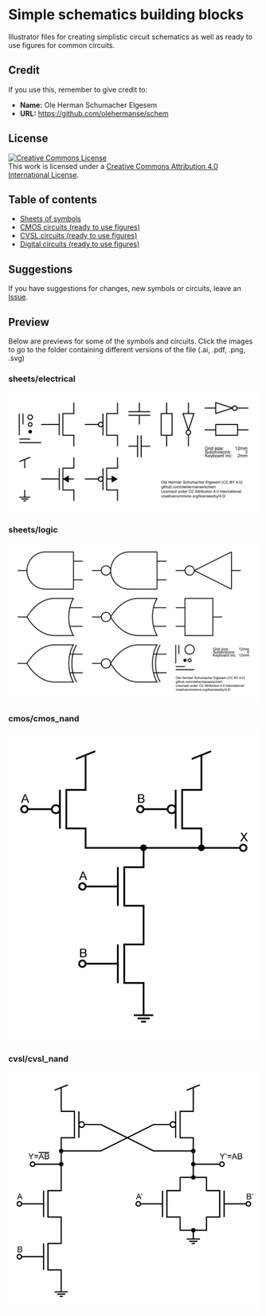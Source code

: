 # Simple schematics building blocks
Illustrator files for creating simplistic circuit schematics as well as ready to use figures for common circuits.

## Credit
If you use this, remember to give credit to:
* **Name:** Ole Herman Schumacher Elgesem
* **URL:** https://github.com/olehermanse/schem

## License
<a rel="license" href="http://creativecommons.org/licenses/by/4.0/">
<img alt="Creative Commons License" style="border-width:0" src="https://i.creativecommons.org/l/by/4.0/88x31.png" />
</a>
<br />
This work is licensed under a <a rel="license" href="http://creativecommons.org/licenses/by/4.0/">Creative Commons Attribution 4.0 International License</a>.

## Table of contents
* [Sheets of symbols](https://github.com/olehermanse/schem/tree/master/sheets)
* [CMOS circuits (ready to use figures)](https://github.com/olehermanse/schem/tree/master/cmos)
* [CVSL circuits (ready to use figures)](https://github.com/olehermanse/schem/tree/master/cvsl)
* [Digital circuits (ready to use figures)](https://github.com/olehermanse/schem/tree/master/digital)

## Suggestions
If you have suggestions for changes, new symbols or circuits, leave an [Issue](https://github.com/olehermanse/schem/issues).

## Preview
Below are previews for some of the symbols and circuits. Click the images to go to the folder containing different versions of the file (.ai, .pdf, .png, .svg)
### sheets/electrical
<a href="https://github.com/olehermanse/schem/tree/master/sheets">
<img alt="sheets/electrical.ai" style="border-width:0" src="sheets/electrical.png" />
</a>

### sheets/logic
<a href="https://github.com/olehermanse/schem/tree/master/sheets">
<img alt="sheets/logic.ai" style="border-width:0" src="sheets/logic.png" />
</a>

### cmos/cmos_nand
<a href="https://github.com/olehermanse/schem/tree/master/cmos">
<img alt="cmos/cmos_nand.png" style="border-width:0" src="cmos/cmos_nand.png" />
</a><br />

### cvsl/cvsl_nand
<a href="https://github.com/olehermanse/schem/tree/master/cvsl">
<img alt="cvsl/cvsl_nand.png" style="border-width:0" src="cvsl/cvsl_nand.png" />
</a><br />
